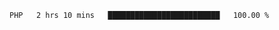 
<!--START_SECTION:waka-->

```text
PHP   2 hrs 10 mins   █████████████████████████   100.00 %
```

<!--END_SECTION:waka-->
